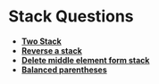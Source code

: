 # Stack Questions

- [**Two Stack**](TwoStack.md) 
- [**Reverse a stack**](Reverse_a_String.cpp)
- [**Delete middle element form stack**](DeleteMiddleElement.md)
- [**Balanced parentheses**]()